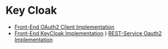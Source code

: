 # Key Cloak

- [Front-End OAuth2 Client Implementation](first-attempt/README.md)
- [Front-End KeyCloak Implementation](second-attempt/README.md)
) [REST-Service Oauth2 Implementation](third-attempt/README.md)